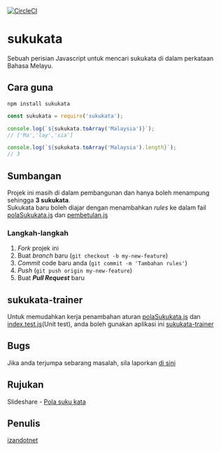 [![CircleCI](https://circleci.com/gh/izandotnet/sukukata.svg?style=svg)](https://circleci.com/gh/izandotnet/sukukata)

# <b>sukukata</b>
Sebuah perisian Javascript untuk mencari sukukata di dalam perkataan Bahasa Melayu.

## Cara guna
```
npm install sukukata
```
```javascript
const sukukata = require('sukukata');

console.log(`${sukukata.toArray('Malaysia')}`);
// ['Ma','lay','sia']

console.log(`${sukukata.toArray('Malaysia').length}`);
// 3
```
## Sumbangan
Projek ini masih di dalam pembangunan dan hanya boleh menampung sehingga <b>3 sukukata</b>.
<br />
Sukukata baru boleh diajar dengan menambahkan *rules* ke dalam fail [polaSukukata.js](https://github.com/izandotnet/sukukata/blob/master/polaSukukata.js) dan [pembetulan.js](https://github.com/izandotnet/sukukata/blob/master/pembetulan.js)

### Langkah-langkah
1. *Fork* projek ini
2. Buat *branch* baru (`git checkout -b my-new-feature`)
3. *Commit* code baru anda (`git commit -m 'Tambahan rules'`)
4. *Push* (`git push origin my-new-feature`)
5. Buat ***Pull Request*** baru

## sukukata-trainer
Untuk memudahkan kerja penambahan aturan [polaSukukata.js](https://github.com/izandotnet/sukukata/blob/master/polaSukukata.js) dan [index.test.js](https://github.com/izandotnet/sukukata/blob/master/__tests__/index.test.js)(Unit test), anda boleh gunakan aplikasi ini [sukukata-trainer](https://github.com/izandotnet/sukukata-trainer)

## Bugs
Jika anda terjumpa sebarang masalah, sila laporkan [di sini](https://github.com/izandotnet/sukukata/issues/new)

## Rujukan
Slideshare - [Pola suku kata](https://www.slideshare.net/bingguts/senarai-gabungan-bunyi-kata-pola-suku-kata)

## Penulis
[izandotnet](https://github.com/izandotnet)
